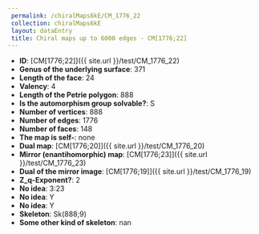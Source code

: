 ```yaml
--- 
 permalink: /chiralMaps6kE/CM_1776_22 
 collection: chiralMaps6kE
 layout: dataEntry
 title: Chiral maps up to 6000 edges - CM[1776;22]
---
```


- **ID**: [CM[1776;22]]({{ site.url }}/test/CM_1776_22)
- **Genus of the underlying surface**: 371
- **Length of the face**: 24
- **Valency**: 4
- **Length of the Petrie polygon**: 888
- **Is the automorphism group solvable?**: S
- **Number of vertices**: 888
- **Number of edges**: 1776
- **Number of faces**: 148
- **The map is self-**: none
- **Dual map**: [CM[1776;20]]({{ site.url }}/test/CM_1776_20)
- **Mirror (enantihomorphic) map**: [CM[1776;23]]({{ site.url }}/test/CM_1776_23)
- **Dual of the mirror image**: [CM[1776;19]]({{ site.url }}/test/CM_1776_19)
- **Z_q-Exponent?**: 2
- **No idea**:  3:23
- **No idea**: Y
- **No idea**: Y
- **Skeleton**: Sk(888;9)
- **Some other kind of skeleton**: nan
